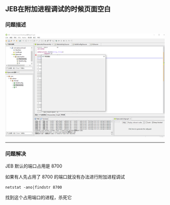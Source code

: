 ## JEB在附加进程调试的时候页面空白

### 问题描述

![2](media\3.png)

---

### 问题解决

JEB 默认的端口占用是 8700

如果有人先占用了 8700 的端口就没有办法进行附加进程调试

`netstat -ano|findstr 8700 `

找到这个占用端口的进程，杀死它